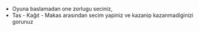 * Oyuna baslamadan one zorlugu seciniz,
* Tas - Kağıt - Makas arasından secim yapiniz ve kazanip kazanmadiginizi gorunuz
